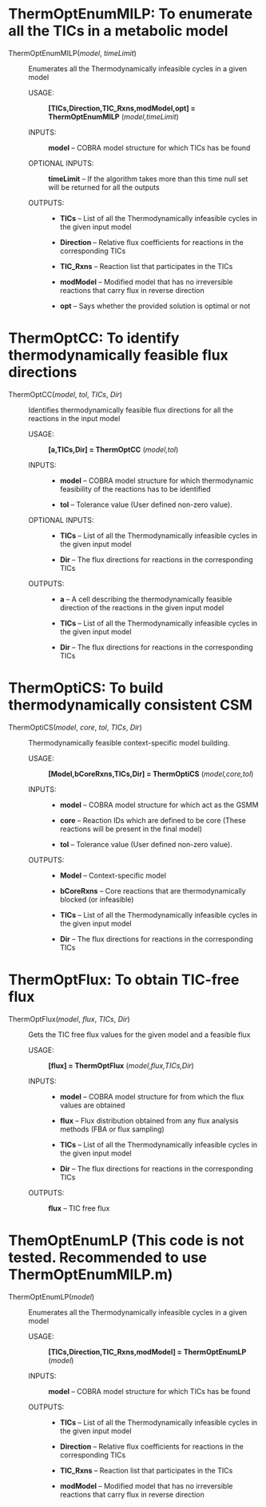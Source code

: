 # ThermOptEnumMILP: To enumerate all the TICs in a metabolic model
<dl class="mat function">
<dt class="sig sig-object mat" id="ThermOptEnumMILP">
<span class="sig-name descname"><span class="pre">ThermOptEnumMILP</span></span><span class="sig-paren">(</span><em class="sig-param"><span class="pre">model</span></em>, <em class="sig-param"><span class="pre">timeLimit</span></em><span class="sig-paren">)</span></a></dt>
<dd><p>Enumerates all the Thermodynamically infeasible cycles in a given model</p>
<dl class="field-list simple">
<dt class="field-odd">USAGE<span class="colon">:</span></dt>
<dd class="field-odd"><p><strong>[TICs,Direction,TIC_Rxns,modModel,opt] = ThermOptEnumMILP</strong> (<em>model,timeLimit</em>)</p>
</dd>
<dt class="field-even">INPUTS<span class="colon">:</span></dt>
<dd class="field-even"><p><strong>model</strong> – COBRA model structure for which TICs has be found</p>
</dd>
<dt class="field-odd">OPTIONAL INPUTS<span class="colon">:</span></dt>
<dd class="field-odd"><p><strong>timeLimit</strong> – If the algorithm takes more than this time null set will
be returned for all the outputs</p>
</dd>
<dt class="field-even">OUTPUTS<span class="colon">:</span></dt>
<dd class="field-even"><ul class="simple">
<li><p><strong>TICs</strong> – List of all the Thermodynamically infeasible cycles in
the given input model</p></li>
<li><p><strong>Direction</strong> – Relative flux coefficients for reactions
in the corresponding TICs</p></li>
<li><p><strong>TIC_Rxns</strong> – Reaction list that participates in the TICs</p></li>
<li><p><strong>modModel</strong> – Modified model that has no irreversible reactions that
carry flux in reverse direction</p></li>
<li><p><strong>opt</strong> – Says whether the provided solution is optimal or not</p></li>
</ul>
</dd>
</dl>
</dd></dl>

# ThermOptCC: To identify thermodynamically feasible flux directions

<dl class="mat function">
<dt class="sig sig-object mat" id="ThermOptCC">
<span class="sig-name descname"><span class="pre">ThermOptCC</span></span><span class="sig-paren">(</span><em class="sig-param"><span class="pre">model</span></em>, <em class="sig-param"><span class="pre">tol</span></em>, <em class="sig-param"><span class="pre">TICs</span></em>, <em class="sig-param"><span class="pre">Dir</span></em><span class="sig-paren">)</span></a></dt>
<dd><p>Identifies thermodynamically feasible flux directions for all the
reactions in the input model</p>
<dl class="field-list simple">
<dt class="field-odd">USAGE<span class="colon">:</span></dt>
<dd class="field-odd"><p><strong>[a,TICs,Dir] = ThermOptCC</strong> (<em>model,tol</em>)</p>
</dd>
<dt class="field-even">INPUTS<span class="colon">:</span></dt>
<dd class="field-even"><ul class="simple">
<li><p><strong>model</strong> – COBRA model structure for which thermodynamic feasibility
of the reactions has to be identified</p></li>
<li><p><strong>tol</strong> – Tolerance value (User defined non-zero value).</p></li>
</ul>
</dd>
<dt class="field-odd">OPTIONAL INPUTS<span class="colon">:</span></dt>
<dd class="field-odd"><ul class="simple">
<li><p><strong>TICs</strong> – List of all the Thermodynamically infeasible cycles in
the given input model</p></li>
<li><p><strong>Dir</strong> – The flux directions for reactions in the corresponding
TICs</p></li>
</ul>
</dd>
<dt class="field-even">OUTPUTS<span class="colon">:</span></dt>
<dd class="field-even"><ul class="simple">
<li><p><strong>a</strong> – A cell describing the thermodynamically feasible direction
of the reactions in the given input model</p></li>
<li><p><strong>TICs</strong> – List of all the Thermodynamically infeasible cycles in
the given input model</p></li>
<li><p><strong>Dir</strong> – The flux directions for reactions in the corresponding
TICs</p></li>
</ul>
</dd>
</dl>
</dd></dl>

# ThermOptiCS: To build thermodynamically consistent CSM

<dl class="mat function">
<dt class="sig sig-object mat" id="ThermOptiCS">
<span class="sig-name descname"><span class="pre">ThermOptiCS</span></span><span class="sig-paren">(</span><em class="sig-param"><span class="pre">model</span></em>, <em class="sig-param"><span class="pre">core</span></em>, <em class="sig-param"><span class="pre">tol</span></em>, <em class="sig-param"><span class="pre">TICs</span></em>, <em class="sig-param"><span class="pre">Dir</span></em><span class="sig-paren">)</span></a></dt>
<dd><p>Thermodynamically feasible context-specific model building.</p>
<dl class="field-list simple">
<dt class="field-odd">USAGE<span class="colon">:</span></dt>
<dd class="field-odd"><p><strong>[Model,bCoreRxns,TICs,Dir] = ThermOptiCS</strong> (<em>model,core,tol</em>)</p>
</dd>
<dt class="field-even">INPUTS<span class="colon">:</span></dt>
<dd class="field-even"><ul class="simple">
<li><p><strong>model</strong> – COBRA model structure for which act as the GSMM</p></li>
<li><p><strong>core</strong> – Reaction IDs which are defined to be core (These
reactions will be present in the final model)</p></li>
<li><p><strong>tol</strong> – Tolerance value (User defined non-zero value).</p></li>
</ul>
</dd>
<dt class="field-odd">OUTPUTS<span class="colon">:</span></dt>
<dd class="field-odd"><ul class="simple">
<li><p><strong>Model</strong> – Context-specific model</p></li>
<li><p><strong>bCoreRxns</strong> – Core reactions that are thermodynamically blocked (or infeasible)</p></li>
<li><p><strong>TICs</strong> – List of all the Thermodynamically infeasible cycles in
the given input model</p></li>
<li><p><strong>Dir</strong> – The flux directions for reactions in the corresponding
TICs</p></li>
</ul>
</dd>
</dl>
</dd></dl>

# ThermOptFlux: To obtain TIC-free flux

<dl class="mat function">
<dt class="sig sig-object mat" id="ThermOptFlux">
<span class="sig-name descname"><span class="pre">ThermOptFlux</span></span><span class="sig-paren">(</span><em class="sig-param"><span class="pre">model</span></em>, <em class="sig-param"><span class="pre">flux</span></em>, <em class="sig-param"><span class="pre">TICs</span></em>, <em class="sig-param"><span class="pre">Dir</span></em><span class="sig-paren">)</span></a></dt>
<dd><p>Gets the TIC free flux values for the given model and a feasible flux</p>
<dl class="field-list simple">
<dt class="field-odd">USAGE<span class="colon">:</span></dt>
<dd class="field-odd"><p><strong>[flux] = ThermOptFlux</strong> (<em>model,flux,TICs,Dir</em>)</p>
</dd>
<dt class="field-even">INPUTS<span class="colon">:</span></dt>
<dd class="field-even"><ul class="simple">
<li><p><strong>model</strong> – COBRA model structure for from which the flux values are
obtained</p></li>
<li><p><strong>flux</strong> – Flux distribution obtained from any flux analysis methods
(FBA or flux sampling)</p></li>
<li><p><strong>TICs</strong> – List of all the Thermodynamically infeasible cycles in
the given input model</p></li>
<li><p><strong>Dir</strong> – The flux directions for reactions in the corresponding
TICs</p></li>
</ul>
</dd>
<dt class="field-odd">OUTPUTS<span class="colon">:</span></dt>
<dd class="field-odd"><p><strong>flux</strong> – TIC free flux</p>
</dd>
</dl>
</dd></dl>


# ThemOptEnumLP (This code is not tested. Recommended to use ThermOptEnumMILP.m)

<dl class="mat function">
<dt class="sig sig-object mat" id="ThermOptEnumLP">
<span class="sig-name descname"><span class="pre">ThermOptEnumLP</span></span><span class="sig-paren">(</span><em class="sig-param"><span class="pre">model</span></em><span class="sig-paren">)</span></a></dt>
<dd><p>Enumerates all the Thermodynamically infeasible cycles in a given model</p>
<dl class="field-list simple">
<dt class="field-odd">USAGE<span class="colon">:</span></dt>
<dd class="field-odd"><p><strong>[TICs,Direction,TIC_Rxns,modModel] = ThermOptEnumLP</strong> (<em>model</em>)</p>
</dd>
<dt class="field-even">INPUTS<span class="colon">:</span></dt>
<dd class="field-even"><p><strong>model</strong> – COBRA model structure for which TICs has be found</p>
</dd>
<dt class="field-odd">OUTPUTS<span class="colon">:</span></dt>
<dd class="field-odd"><ul class="simple">
<li><p><strong>TICs</strong> – List of all the Thermodynamically infeasible cycles in
the given input model</p></li>
<li><p><strong>Direction</strong> – Relative flux coefficients for reactions
in the corresponding TICs</p></li>
<li><p><strong>TIC_Rxns</strong> – Reaction list that participates in the TICs</p></li>
<li><p><strong>modModel</strong> – Modified model that has no irreversible reactions that
carry flux in reverse direction</p></li>
</ul>
</dd>
</dl>
</dd></dl>
